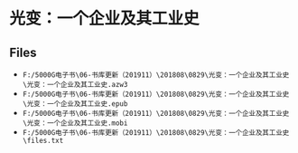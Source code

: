 # 光变：一个企业及其工业史

## Files

- `F:/5000G电子书\06-书库更新（201911）\201808\0829\光变：一个企业及其工业史\光变：一个企业及其工业史.azw3`
- `F:/5000G电子书\06-书库更新（201911）\201808\0829\光变：一个企业及其工业史\光变：一个企业及其工业史.epub`
- `F:/5000G电子书\06-书库更新（201911）\201808\0829\光变：一个企业及其工业史\光变：一个企业及其工业史.mobi`
- `F:/5000G电子书\06-书库更新（201911）\201808\0829\光变：一个企业及其工业史\files.txt`
